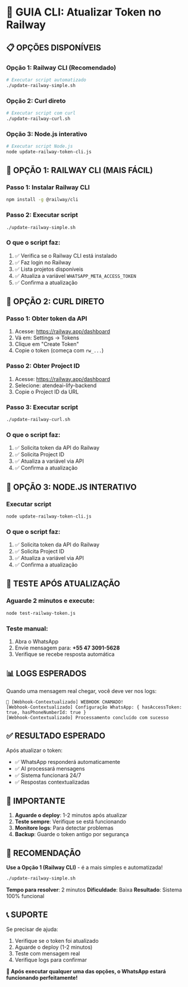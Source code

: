 # 🔄 GUIA CLI: Atualizar Token no Railway

## 📋 **OPÇÕES DISPONÍVEIS**

### **Opção 1: Railway CLI (Recomendado)**
```bash
# Executar script automatizado
./update-railway-simple.sh
```

### **Opção 2: Curl direto**
```bash
# Executar script com curl
./update-railway-curl.sh
```

### **Opção 3: Node.js interativo**
```bash
# Executar script Node.js
node update-railway-token-cli.js
```

## 🎯 **OPÇÃO 1: RAILWAY CLI (MAIS FÁCIL)**

### **Passo 1: Instalar Railway CLI**
```bash
npm install -g @railway/cli
```

### **Passo 2: Executar script**
```bash
./update-railway-simple.sh
```

### **O que o script faz:**
1. ✅ Verifica se o Railway CLI está instalado
2. ✅ Faz login no Railway
3. ✅ Lista projetos disponíveis
4. ✅ Atualiza a variável `WHATSAPP_META_ACCESS_TOKEN`
5. ✅ Confirma a atualização

## 🎯 **OPÇÃO 2: CURL DIRETO**

### **Passo 1: Obter token da API**
1. Acesse: https://railway.app/dashboard
2. Vá em: Settings → Tokens
3. Clique em "Create Token"
4. Copie o token (começa com `rw_...`)

### **Passo 2: Obter Project ID**
1. Acesse: https://railway.app/dashboard
2. Selecione: atendeai-lify-backend
3. Copie o Project ID da URL

### **Passo 3: Executar script**
```bash
./update-railway-curl.sh
```

### **O que o script faz:**
1. ✅ Solicita token da API do Railway
2. ✅ Solicita Project ID
3. ✅ Atualiza a variável via API
4. ✅ Confirma a atualização

## 🎯 **OPÇÃO 3: NODE.JS INTERATIVO**

### **Executar script**
```bash
node update-railway-token-cli.js
```

### **O que o script faz:**
1. ✅ Solicita token da API do Railway
2. ✅ Solicita Project ID
3. ✅ Atualiza a variável via API
4. ✅ Confirma a atualização

## 🧪 **TESTE APÓS ATUALIZAÇÃO**

### **Aguarde 2 minutos e execute:**
```bash
node test-railway-token.js
```

### **Teste manual:**
1. Abra o WhatsApp
2. Envie mensagem para: **+55 47 3091-5628**
3. Verifique se recebe resposta automática

## 📊 **LOGS ESPERADOS**

Quando uma mensagem real chegar, você deve ver nos logs:
```
🚨 [Webhook-Contextualizado] WEBHOOK CHAMADO!
[Webhook-Contextualizado] Configuração WhatsApp: { hasAccessToken: true, hasPhoneNumberId: true }
[Webhook-Contextualizado] Processamento concluído com sucesso
```

## ✅ **RESULTADO ESPERADO**

Após atualizar o token:
- ✅ WhatsApp responderá automaticamente
- ✅ AI processará mensagens
- ✅ Sistema funcionará 24/7
- ✅ Respostas contextualizadas

## 🚨 **IMPORTANTE**

1. **Aguarde o deploy**: 1-2 minutos após atualizar
2. **Teste sempre**: Verifique se está funcionando
3. **Monitore logs**: Para detectar problemas
4. **Backup**: Guarde o token antigo por segurança

## 🎉 **RECOMENDAÇÃO**

**Use a Opção 1 (Railway CLI)** - é a mais simples e automatizada!

```bash
./update-railway-simple.sh
```

**Tempo para resolver**: 2 minutos
**Dificuldade**: Baixa
**Resultado**: Sistema 100% funcional

## 📞 **SUPORTE**

Se precisar de ajuda:
1. Verifique se o token foi atualizado
2. Aguarde o deploy (1-2 minutos)
3. Teste com mensagem real
4. Verifique logs para confirmar

**🎯 Após executar qualquer uma das opções, o WhatsApp estará funcionando perfeitamente!** 